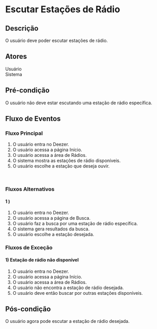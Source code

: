 # Escutar Estações de Rádio
<div class="line"></div>

##  Descrição

O usuário deve poder escutar estações de rádio.

##  Atores

Usuário
<br>
Sistema

##  Pré-condição

O usuário não deve estar escutando uma estação de rádio específica.


##  Fluxo de Eventos

### Fluxo Principal
1. O usuário entra no Deezer.
2. O usuário acessa a página Início.
3. O usuário acessa a área de Rádios.
4. O sistema mostra as estações de rádio disponíveis.
5. O usuário escolhe a estação que deseja ouvir.
<br>

### Fluxos Alternativos

#### 1 ) 

1. O usuário entra no Deezer.
2. O usuário acessa a página de Busca.
3. O usuário faz a busca por uma estação de rádio específica.
4. O sistema gera resultados da busca.
5. O usuário escolhe a estação desejada.

### Fluxos de Exceção

#### 1) Estação de rádio não disponível

1. O usuário entra no Deezer.
2. O usuário acessa a página Início.
3. O usuário acessa a área de Rádios.
4. O usuário não encontra a estação de rádio desejada.
5. O usuário deve então buscar por outras estações disponíveis.

## Pós-condição
O usuário agora pode escutar a estação de rádio desejada.




